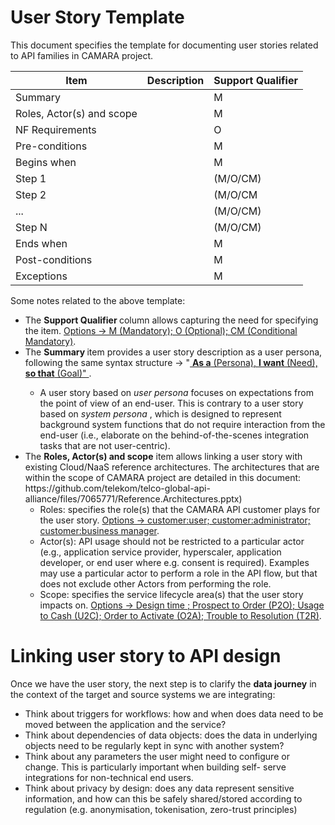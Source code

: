 # User Story Template
This document specifies the template for documenting user stories related to API families in CAMARA project. 

| Item | Description | Support Qualifier |
|----|----|----|
|Summary| | M |
|Roles, Actor(s) and scope|| M |
|NF Requirements|| O |
|Pre-conditions|| M |
|Begins when|| M |
|Step 1|| (M/O/CM) |
|Step 2|| (M/O/CM|
|...|| (M/O/CM) |
|Step N|| (M/O/CM) |
|Ends when|| M |
|Post-conditions|| M |
|Exceptions|| M | 

Some notes related to the above template:
<ul>
  <li> The <b> Support Qualifier </b> column allows capturing the need for specifying the item. <ins>Options -> M (Mandatory); O (Optional); CM (Conditional Mandatory)</ins>. </li>
  <li> The <b> Summary </b> item provides a user story description as a user persona, following the same syntax structure -> "<ins> <b>As a</b> (Persona), <b>I want</b> (Need), <b>so that</b> (Goal)" </ins>.</li>
  <ul>    
    <li> A user story based on <em>user persona</em> focuses on expectations from the point of view of an end-user. This is contrary to a user story based on <em>system persona </em>, which is designed to represent background system functions that do not require interaction from the end-user (i.e., elaborate on the behind-of-the-scenes integration tasks that are not user-centric).</li>
  </ul>
  <li> The <b>Roles, Actor(s) and scope</b> item allows linking a user story with existing Cloud/NaaS reference architectures. The architectures that are within the scope of CAMARA project are detailed in this document: https://github.com/telekom/telco-global-api-alliance/files/7065771/Reference.Architectures.pptx)
    <ul>    
        <li> Roles: specifies the role(s) that the CAMARA API customer plays for the user story. <ins>Options -> customer:user; customer:administrator; customer:business manager</ins>. </li>
        <li> Actor(s): API usage should not be restricted to a particular actor (e.g., application service provider, hyperscaler, application developer, or end user where e.g. consent is required). Examples may use a particular actor to perform a role in the API flow, but that does not exclude other Actors from performing the role. 
        <li> Scope: specifies the service lifecycle area(s) that the user story impacts on. <ins>Options -> Design time ; Prospect to Order (P2O); Usage to Cash (U2C); Order to Activate (O2A); Trouble to Resolution (T2R)</ins>. </li>
    </ul>
  </li>
</ul>


# Linking user story to API design
Once we have the user story, the next step is to clarify the <b>data journey</b> in the context of the target and source systems we are integrating:
<ul>
  <li> Think about triggers for workflows: how and when does data need to be moved between the application and the service? </li>
  <li> Think about dependencies of data objects: does the data in underlying objects need to be regularly kept in sync with another system? </li>
  <li> Think about any parameters the user might need to configure or change. This is particularly important when building self- serve integrations for non-technical end users. 
  <li> Think about privacy by design: does any data represent sensitive information, and how can this be safely shared/stored according to regulation (e.g. anonymisation, tokenisation, zero-trust principles) 
  </li>
</ul>

